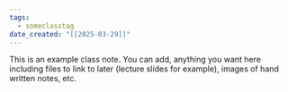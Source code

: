 ```yaml
---
tags:
  - someclasstag
date_created: "[[2025-03-29]]"
---
```

This is an example class note. You can add, anything you want here including files to link to later (lecture slides for example), images of hand written notes, etc. 